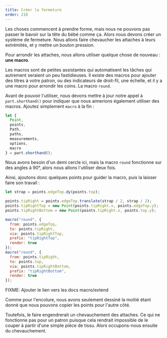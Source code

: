 ```yaml
---
title: Créer la fermeture
order: 210
---
```


Les choses commencent à prendre forme, mais nous ne pouvons pas passer le bavoir sur la tête du bébé comme ça. Alors nous devons créer un système de fermeture. Nous allons faire chevaucher les attaches à leurs extrémités, et y mettre un bouton pression.

Pour arrondir les attaches, nous allons utiliser quelque chose de nouveau : **une macro**.

Les macros sont de petites assistantes qui automatisent les tâches qui autrement seraient un peu fastidieuses. Il existe des macros pour ajouter des titres à votre patron, ou des indicateurs de droit-fil, une échelle, et il y a une macro pour arrondir les coins. La macro `round`.

Avant de pouvoir l'utiliser, nous devons mettre à jour notre appel à `part.shorthand()` pour indiquer que nous aimerions également utiliser des macros. Ajoutez simplement `macro` à la fin :

```js
let {
  Point,
  points,
  Path,
  paths,
  measurements,
  options,
  macro
} = part.shorthand();
```

Nous avons besoin d'un demi cercle ici, mais la macro `round` fonctionne sur des angles à 90°, alors nous allons l'utiliser deux fois.

Ainsi, ajoutons donc quelques points pour guider la macro, puis la laisser faire son travail :

```js
let strap = points.edgeTop.dy(points.top);

points.tipRight = points.edgeTop.translate(strap / 2, strap / 2);
points.tipRightTop = new Point(points.tipRight.x, points.edgeTop.y);
points.tipRightBottom = new Point(points.tipRight.x, points.top.y);

macro("round", {
  from: points.edgeTop,
  to: points.tipRight,
  via: points.tipRightTop,
  prefix: "tipRightTop",
  render: true
});
macro("round", {
  from: points.tipRight,
  to: points.top,
  via: points.tipRightBottom,
  prefix: "tipRightBottom",
  render: true
});
```

<Warning>

FIXME: Ajouter le lien vers les docs macro/extend

</Warning>

<Example pattern="tutorial" part="step7" caption="Pretty good, but how are we going to fit it over the baby's head?" />

Comme pour l'encolure, nous avons seulement dessiné la moitié étant donné que nous pouvons copier les points pour l'autre côté.

Toutefois, le faire engendrerait un chevauchement des attaches. Ce qui ne fonctionne pas pour un patron puisque cela rendrait impossible de le couper à partir d'une simple pièce de tissu. Alors occupons-nous ensuite du chevauchement.